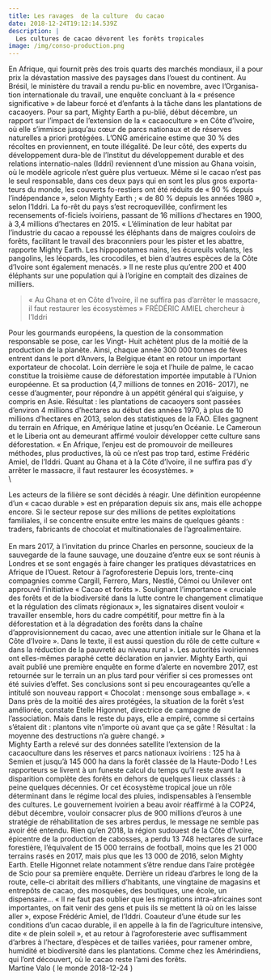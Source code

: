 ```yaml
---
title: Les ravages  de la culture  du cacao
date: 2018-12-24T19:12:14.539Z
description: |
  Les cultures de cacao dévorent les forêts tropicales
image: /img/conso-production.png
---
```

En Afrique, qui fournit près des trois quarts des marchés mondiaux, il a pour prix la dévastation massive des paysages dans l’ouest du continent. Au Brésil, le ministère du travail a rendu pu-blic en novembre, avec l’Organisa-tion internationale du travail, une enquête concluant à la « présence significative » de labeur forcé et d’enfants à la tâche dans les plantations de cacaoyers.
Pour sa part, Mighty Earth a pu-blié, début décembre, un rapport sur l’impact de l’extension de la « cacaoculture » en Côte d’Ivoire, où elle s’immisce jusqu’au cœur de parcs nationaux et de réserves naturelles a priori protégées. L’ONG américaine estime que 30 % des récoltes en proviennent, en toute illégalité. De leur côté, des experts du développement dura-ble de l’Institut du développement durable et des relations internatio-nales (Iddri) reviennent d’une mission au Ghana voisin, où le modèle agricole n’est guère plus vertueux.
Même si le cacao n’est pas le seul responsable, dans ces deux pays qui en sont les plus gros exporta-teurs du monde, les couverts fo-restiers ont été réduits de « 90 % depuis l’indépendance », selon Mighty Earth ; « de 80 % depuis les années 1980 », selon l’Iddri. La fo-rêt du pays s’est recroquevillée, confirment les recensements of-ficiels ivoiriens, passant de 16 millions d’hectares en 1900, à 3,4 millions d’hectares en 2015.
« L’élimination de leur habitat par l’industrie du cacao a repoussé les éléphants dans de maigres couloirs de forêts, facilitant le travail des braconniers pour les pister et les abattre, rapporte Mighty Earth. Les hippopotames nains, les
écureuils volants, les pangolins, les léopards, les crocodiles, et bien
d’autres espèces de la Côte d’Ivoire sont également menacés. » Il ne
reste plus qu’entre 200 et 400 éléphants sur une population qui à
l’origine en comptait des dizaines de milliers.

> « Au Ghana et
> en Côte d’Ivoire,
> il ne suffira pas
> d’arrêter
> le massacre,
> il faut restaurer
> les écosystèmes »
> FRÉDÉRIC AMIEL
> chercheur à l’Iddri

Pour les gourmands européens,
la question de la consommation
responsable se pose, car les Vingt-
Huit achètent plus de la moitié de
la production de la planète. Ainsi,
chaque année 300 000 tonnes de
fèves entrent dans le port d’Anvers,
la Belgique étant en retour
un important exportateur de chocolat.
Loin derrière le soja et l’huile
de palme, le cacao constitue la
troisième cause de déforestation
importée imputable à l’Union
européenne. Et sa production
(4,7 millions de tonnes en 2016-
2017), ne cesse d’augmenter, pour
répondre à un appétit général qui
s’aiguise, y compris en Asie.
Résultat : les plantations de cacaoyers
sont passées d’environ
4 millions d’hectares au début des
années 1970, à plus de 10 millions
d’hectares en 2013, selon des statistiques
de la FAO. Elles gagnent
du terrain en Afrique, en Amérique
latine et jusqu’en Océanie. Le
Cameroun et le Liberia ont au demeurant
affirmé vouloir développer
cette culture sans déforestation.
« En Afrique, l’enjeu est de
promouvoir de meilleures méthodes,
plus productives, là où ce n’est
pas trop tard, estime Frédéric
Amiel, de l’Iddri. Quant au Ghana
et à la Côte d’Ivoire, il ne suffira pas
d’y arrêter le massacre, il faut restaurer
les écosystèmes. »\
\

Les acteurs de la filière se sont 
décidés à réagir. Une définition 
européenne d’un « cacao durable
» est en préparation depuis six 
ans, mais elle achoppe encore. Si 
le secteur repose sur des millions
 de petites exploitations familiales,
il se concentre ensuite entre
 les mains de quelques géants : traders,
fabricants de chocolat et
 multinationales de l’agroalimentaire.
 \
\
En mars 2017, à l’invitation
du prince Charles en personne,
 soucieux de la sauvegarde de la
faune sauvage, une douzaine 
d’entre eux se sont réunis à Londres 
et se sont engagés à faire 
changer les pratiques dévastatrices
 en Afrique de l’Ouest.
Retour à l’agroforesterie
Depuis lors, trente-cinq compagnies
comme Cargill, Ferrero,
Mars, Nestlé, Cémoi ou Unilever
ont approuvé l’initiative « Cacao et
forêts ». Soulignant l’importance
« cruciale des forêts et de la biodiversité
dans la lutte contre le changement
climatique et la régulation
des climats régionaux », les signataires
disent vouloir « travailler ensemble,
hors du cadre compétitif,
pour mettre fin à la déforestation et
à la dégradation des forêts dans la
chaîne d’approvisionnement du cacao,
avec une attention initiale sur
le Ghana et la Côte d’Ivoire ». Dans 
le texte, il est aussi question du
rôle de cette culture « dans la réduction
de la pauvreté au niveau
rural ». Les autorités ivoiriennes
ont elles-mêmes paraphé cette
déclaration en janvier.
Mighty Earth, qui avait publié
une première enquête en forme
d’alerte en novembre 2017, est retournée
sur le terrain un an plus
tard pour vérifier si ces promesses
ont été suivies d’effet. Ses conclusions
sont si peu encourageantes
qu’elle a intitulé son nouveau
rapport « Chocolat : mensonge
sous emballage ». « Dans près de la 
moitié des aires protégées, la situation
 de la forêt s’est améliorée,
constate Etelle Higonnet, directrice
de campagne de l’association.
 Mais dans le reste du pays,
elle a empiré, comme si certains
s’étaient dit : plantons vite n’importe
 où avant que ça se gâte ! Résultat
: la moyenne des destructions
n’a guère changé. »
\
Mighty Earth a relevé sur des
 données satellite l’extension de la
cacaoculture dans les réserves et
parcs nationaux ivoiriens : 125 ha à Semien et jusqu’à 145 000 ha dans
la forêt classée de la Haute-Dodo ! 
Les rapporteurs se livrent à un funeste 
calcul du temps qu’il reste 
avant la disparition complète des
 forêts en dehors de quelques lieux classés : à peine quelques décennies.
 Or cet écosystème tropical
 joue un rôle déterminant dans le 
régime local des pluies, indispensables
à l’ensemble des cultures.
 Le gouvernement ivoirien a 
beau avoir réaffirmé à la COP24,
début décembre, vouloir consacrer
plus de 900 millions d’euros
à une stratégie de réhabilitation
de ses arbres perdus, le message
ne semble pas avoir été entendu.
Rien qu’en 2018, la région sudouest
de la Côte d’Ivoire, épicentre
de la production de cabosses, a
perdu 13 748 hectares de surface
forestière, l’équivalent de
15 000 terrains de football, moins
que les 21 000 terrains rasés
en 2017, mais plus que les 13 000
de 2016, selon Mighty Earth.
Etelle Higonnet relate notamment
s’être rendue dans l’aire protégée
de Scio pour sa première enquête.
Derrière un rideau d’arbres
le long de la route, celle-ci abritait
des milliers d’habitants, une vingtaine
de magasins et entrepôts de
cacao, des mosquées, des boutiques,
une école, un dispensaire…
« Il ne faut pas oublier que les migrations
intra-africaines sont importantes,
 on fait venir des gens et 
puis ils se mettent là où on les laisse
 aller », expose Frédéric Amiel, de
 l’Iddri. Coauteur d’une étude sur
les conditions d’un cacao durable,
il en appelle à la fin de l’agriculture 
intensive, dite « de plein soleil
», et au retour à l’agroforesterie
avec suffisamment d’arbres à 
l’hectare, d’espèces et de tailles variées,
pour ramener ombre, humidité
et biodiversité dans les plantations.
Comme chez les Amérindiens,
qui l’ont découvert, où le cacao
reste l’ami des forêts. \
Martine Valo ( le monde 2018-12-24 )
